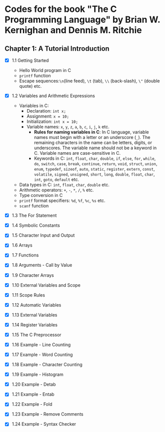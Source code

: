 # Codes for the book "The C Programming Language" by Brian W. Kernighan and Dennis M. Ritchie

## Chapter 1: A Tutorial Introduction

- [x] 1.1 Getting Started
  - Hello World program in C
  - `printf` function
  - Escape sequences:`\n`(line feed), `\t` (tab), `\\` (back-slash), `\"` (double quote) etc.
- [x] 1.2 Variables and Arithmetic Expressions
  - Variables in C:
    - Declaration: `int x;`
    - Assignment: `x = 10;`
    - Initialization: `int x = 10;`
    - Variable names: `x`, `y`, `z`, `a`, `b`, `c`, `i`, `j`, `k` etc.
      - **Rules for naming variables in C**: In C language, variable names must begin with a letter or an underscore (`_`). The remaining characters in the name can be letters, digits, or underscores. The variable name should not be a keyword in C. Variable names are case-sensitive in C.
      - Keywords in C: `int`, `float`, `char`, `double`, `if`, `else`, `for`, `while`, `do`, `switch`, `case`, `break`, `continue`, `return`, `void`, `struct`, `union`, `enum`, `typedef`, `sizeof`, `auto`, `static`, `register`, `extern`, `const`, `volatile`, `signed`, `unsigned`, `short`, `long`, `double`, `float`, `char`, `int`, `goto`, `default` etc.
  - Data types in C: `int`, `float`, `char`, `double` etc.
  - Arithmetic operators: `+`, `-`, `*`, `/`, `%` etc.
  - Type conversion in C
  - `printf` format specifiers: `%d`, `%f`, `%c`, `%s` etc.
  - `scanf` function
- [x] 1.3 The For Statement
- [x] 1.4 Symbolic Constants
- [x] 1.5 Character Input and Output
- [x] 1.6 Arrays
- [x] 1.7 Functions
- [x] 1.8 Arguments - Call by Value
- [x] 1.9 Character Arrays
- [x] 1.10 External Variables and Scope
- [x] 1.11 Scope Rules
- [x] 1.12 Automatic Variables
- [x] 1.13 External Variables
- [x] 1.14 Register Variables
- [x] 1.15 The C Preprocessor
- [x] 1.16 Example - Line Counting
- [x] 1.17 Example - Word Counting
- [x] 1.18 Example - Character Counting
- [x] 1.19 Example - Histogram
- [x] 1.20 Example - Detab
- [x] 1.21 Example - Entab
- [x] 1.22 Example - Fold
- [x] 1.23 Example - Remove Comments
- [x] 1.24 Example - Syntax Checker

